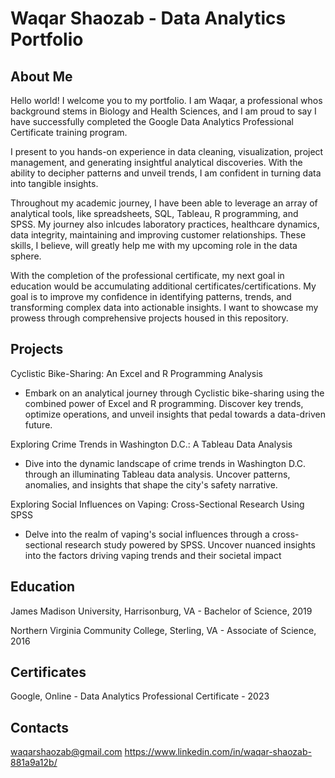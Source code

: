 # Waqar Shaozab - Data Analytics Portfolio
## About Me
Hello world! I welcome you to my portfolio. I am Waqar, a professional whos background stems in Biology and Health Sciences, and I am proud to say I have successfully completed the Google Data Analytics Professional Certificate training program.

I present to you hands-on experience in data cleaning, visualization, project management, and generating insightful analytical discoveries. With the ability to decipher patterns and unveil trends, I am confident in turning data into tangible insights.

Throughout my academic journey, I have been able to leverage an array of analytical tools, like spreadsheets, SQL, Tableau, R programming, and SPSS. My journey also inlcudes laboratory practices, healthcare dynamics, data integrity, maintaining and improving customer relationships. These skills, I believe, will greatly help me with my upcoming role in the data sphere.

With the completion of the professional certificate, my next goal in education would be accumulating additional certificates/certifications. My goal is to improve my confidence in identifying patterns, trends, and transforming complex data into actionable insights. I want to showcase my prowess through comprehensive projects housed in this repository.

## Projects
Cyclistic Bike-Sharing: An Excel and R Programming Analysis
- Embark on an analytical journey through Cyclistic bike-sharing using the combined power of Excel and R programming. Discover key trends, optimize operations, and unveil insights that pedal towards a data-driven future.

Exploring Crime Trends in Washington D.C.: A Tableau Data Analysis
- Dive into the dynamic landscape of crime trends in Washington D.C. through an illuminating Tableau data analysis. Uncover patterns, anomalies, and insights that shape the city's safety narrative.

Exploring Social Influences on Vaping: Cross-Sectional Research Using SPSS
- Delve into the realm of vaping's social influences through a cross-sectional research study powered by SPSS. Uncover nuanced insights into the factors driving vaping trends and their societal impact

## Education
James Madison University, Harrisonburg, VA - Bachelor of Science, 2019

Northern Virginia Community College, Sterling, VA - Associate of Science, 2016 
## Certificates
Google, Online - Data Analytics Professional Certificate - 2023
## Contacts
waqarshaozab@gmail.com
https://www.linkedin.com/in/waqar-shaozab-881a9a12b/
